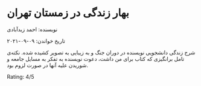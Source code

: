 # بهار زندگی در زمستان تهران
نویسنده: احمد زیدآبادی

تاریخ خواندن: ۰۹-۰۹-۲۰۲۱

شرح زندگی دانشجویی نویسنده در دوران جنگ و به زیبایی به تصویر کشیده شده. نکته‌ی تامل برانگیزی که کتاب برای من داشت، دعوت نویسنده به تفکر به مسایل جامعه و شوریدن علیه آنها در صورت لزوم بود.

Rating: 4/5
